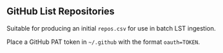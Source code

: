 ## GitHub List Repositories

Suitable for producing an initial `repos.csv` for use in batch LST ingestion.

Place a GitHub PAT token in `~/.github` with the format `oauth=TOKEN`.
